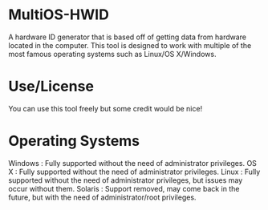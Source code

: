 # MultiOS-HWID
A hardware ID generator that is based off of getting data from hardware located in the computer. This tool is designed to work with multiple of the most famous operating systems such as Linux/OS X/Windows.

# Use/License
You can use this tool freely but some credit would be nice!

# Operating Systems 
Windows : Fully supported without the need of administrator privileges.
OS X : Fully supported without the need of administrator privileges.
Linux : Fully supported without the need of administrator privileges, but issues may occur without them.
Solaris : Support removed, may come back in the future, but with the need of administrator/root privileges.
